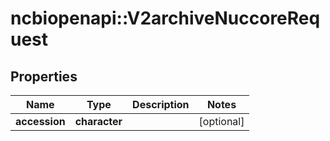 # ncbiopenapi::V2archiveNuccoreRequest


## Properties
Name | Type | Description | Notes
------------ | ------------- | ------------- | -------------
**accession** | **character** |  | [optional] 


